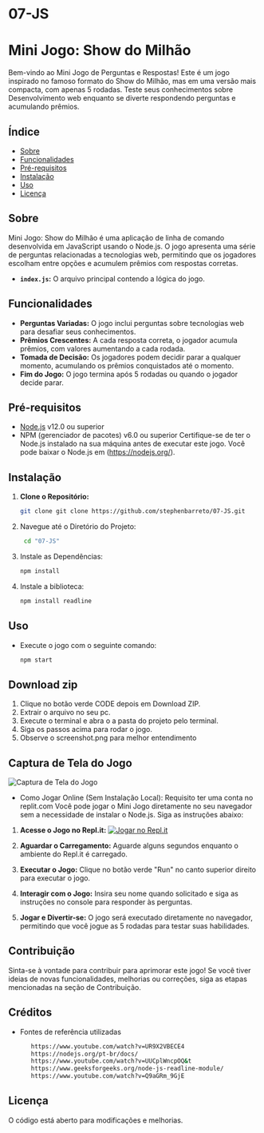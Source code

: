 # 07-JS
# Mini Jogo: Show do Milhão

Bem-vindo ao Mini Jogo de Perguntas e Respostas! Este é um jogo inspirado no famoso formato do Show do Milhão, mas em uma versão mais compacta, com apenas 5 rodadas. Teste seus conhecimentos sobre Desenvolvimento web enquanto se diverte respondendo perguntas e acumulando prêmios.

## Índice

- [Sobre](#Sobre)
- [Funcionalidades](#Funcionalidades)
- [Pré-requisitos](#pré-requisitos)
- [Instalação](#instalação)
- [Uso](#uso)
- [Licença](#licença)

## Sobre

Mini Jogo: Show do Milhão é uma aplicação de linha de comando desenvolvida em JavaScript usando o Node.js. O jogo apresenta uma série de perguntas relacionadas a tecnologias web, permitindo que os jogadores escolham entre opções e acumulem prêmios com respostas corretas.
- **`index.js`:** O arquivo principal contendo a lógica do jogo.

## Funcionalidades

- **Perguntas Variadas:** O jogo inclui perguntas sobre tecnologias web para desafiar seus conhecimentos.
- **Prêmios Crescentes:** A cada resposta correta, o jogador acumula prêmios, com valores aumentando a cada rodada.
- **Tomada de Decisão:** Os jogadores podem decidir parar a qualquer momento, acumulando os prêmios conquistados até o momento.
- **Fim do Jogo:** O jogo termina após 5 rodadas ou quando o jogador decide parar.

## Pré-requisitos
- [Node.js](https://nodejs.org/) v12.0 ou superior
- NPM (gerenciador de pacotes) v6.0 ou superior
Certifique-se de ter o Node.js instalado na sua máquina antes de executar este jogo. Você pode baixar o Node.js em (https://nodejs.org/).

## Instalação

1. **Clone o Repositório:**
   ```bash
   git clone git clone https://github.com/stephenbarreto/07-JS.git
   
2. Navegue até o Diretório do Projeto:
   ```bash
    cd "07-JS"
4. Instale as Dependências:
   ```bash
   npm install
5. Instale a biblioteca:
   ```bash
   npm install readline
   
## Uso   
- Execute o jogo com o seguinte comando:
  ```bash
  npm start
  
## Download zip
1. Clique no botão verde CODE depois em Download ZIP.
2. Extrair o arquivo no seu pc.
3. Execute o terminal e abra o a pasta do projeto pelo terminal.
4. Siga os passos acima para rodar o jogo.
5. Observe o screenshot.png para melhor entendimento

## Captura de Tela do Jogo

![Captura de Tela do Jogo](https://github.com/stephenbarreto/07-JS/blob/main/screenshot.png)   
  
- Como Jogar Online (Sem Instalação Local): Requisito ter uma conta no replit.com
  Você pode jogar o Mini Jogo diretamente no seu navegador sem a necessidade de instalar o Node.js. Siga as instruções abaixo:

1. **Acesse o Jogo no Repl.it:**
   [![Jogar no Repl.it](https://repl.it/badge/github/stephenbarreto/07-JS)](https://repl.it/github/stephenbarreto/07-JS)

2. **Aguardar o Carregamento:**
   Aguarde alguns segundos enquanto o ambiente do Repl.it é carregado.

3. **Executar o Jogo:**
   Clique no botão verde "Run" no canto superior direito para executar o jogo.

4. **Interagir com o Jogo:**
   Insira seu nome quando solicitado e siga as instruções no console para responder às perguntas.

5. **Jogar e Divertir-se:**
   O jogo será executado diretamente no navegador, permitindo que você jogue as 5 rodadas para testar suas habilidades.

## Contribuição

Sinta-se à vontade para contribuir para aprimorar este jogo! Se você tiver ideias de novas funcionalidades, melhorias ou correções, siga as etapas mencionadas na seção de Contribuição.

## Créditos 
- Fontes de referência utilizadas
  ```bash
     https://www.youtube.com/watch?v=UR9X2VBECE4
     https://nodejs.org/pt-br/docs/
     https://www.youtube.com/watch?v=UUCplWncpOQ&t
     https://www.geeksforgeeks.org/node-js-readline-module/
     https://www.youtube.com/watch?v=Q9aGRm_9GjE

## Licença
O código está aberto para modificações e melhorias.
